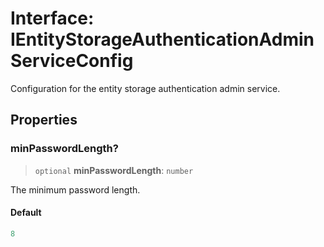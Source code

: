 # Interface: IEntityStorageAuthenticationAdminServiceConfig

Configuration for the entity storage authentication admin service.

## Properties

### minPasswordLength?

> `optional` **minPasswordLength**: `number`

The minimum password length.

#### Default

```ts
8
```
